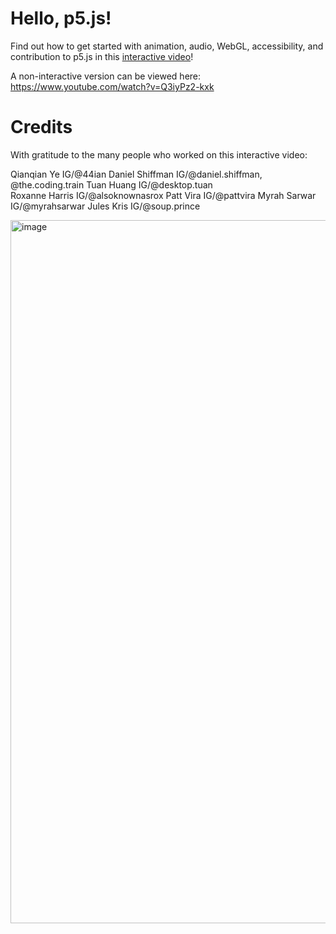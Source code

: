 # Hello, p5.js!

Find out how to get started with animation, audio, WebGL, accessibility, and contribution to p5.js in this [interactive video](https://hello.p5js.org/)!

A non-interactive version can be viewed here: https://www.youtube.com/watch?v=Q3iyPz2-kxk

# Credits

With gratitude to the many people who worked on this interactive video:

Qianqian Ye IG/@44ian
Daniel Shiffman IG/@daniel.shiffman, @the.coding.train
Tuan Huang IG/@desktop.tuan  
Roxanne Harris IG/@alsoknownasrox
Patt Vira IG/@pattvira 
Myrah Sarwar IG/@myrahsarwar
Jules Kris IG/@soup.prince

<img width="1125" alt="image" src="https://github.com/user-attachments/assets/c09debad-d647-4ad6-abda-52066ea1d0c8" />
